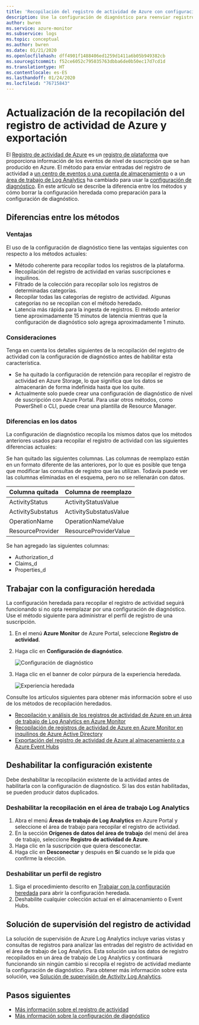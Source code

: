 ```yaml
---
title: 'Recopilación del registro de actividad de Azure con configuración de diagnóstico (versión preliminar): Azure Monitor | Microsoft Docs'
description: Use la configuración de diagnóstico para reenviar registros de actividad de Azure a los registros de Azure Monitor, a Azure Storage o a Azure Event Hubs.
author: bwren
ms.service: azure-monitor
ms.subservice: logs
ms.topic: conceptual
ms.author: bwren
ms.date: 01/21/2020
ms.openlocfilehash: dff4901f1488406ed1259d1411a6b05b949382cb
ms.sourcegitcommit: f52ce6052c795035763dbba6de0b50ec17d7cd1d
ms.translationtype: HT
ms.contentlocale: es-ES
ms.lasthandoff: 01/24/2020
ms.locfileid: "76715843"
---
```

# <a name="update-to-azure-activity-log-collection-and-export"></a>Actualización de la recopilación del registro de actividad de Azure y exportación
El [Registro de actividad de Azure](platform-logs-overview.md) es un [registro de plataforma](platform-logs-overview.md) que proporciona información de los eventos de nivel de suscripción que se han producido en Azure. El método para enviar entradas del registro de actividad a [un centro de eventos o una cuenta de almacenamiento](activity-log-export.md) o a un [área de trabajo de Log Analytics](activity-log-collect.md) ha cambiado para usar la [configuración de diagnóstico](diagnostic-settings.md). En este artículo se describe la diferencia entre los métodos y cómo borrar la configuración heredada como preparación para la configuración de diagnóstico.


## <a name="differences-between-methods"></a>Diferencias entre los métodos

### <a name="advantages"></a>Ventajas
El uso de la configuración de diagnóstico tiene las ventajas siguientes con respecto a los métodos actuales:

- Método coherente para recopilar todos los registros de la plataforma.
- Recopilación del registro de actividad en varias suscripciones e inquilinos.
- Filtrado de la colección para recopilar solo los registros de determinadas categorías.
- Recopilar todas las categorías de registro de actividad. Algunas categorías no se recopilan con el método heredado.
- Latencia más rápida para la ingesta de registros. El método anterior tiene aproximadamente 15 minutos de latencia mientras que la configuración de diagnóstico solo agrega aproximadamente 1 minuto.

### <a name="considerations"></a>Consideraciones
Tenga en cuenta los detalles siguientes de la recopilación del registro de actividad con la configuración de diagnóstico antes de habilitar esta característica.

- Se ha quitado la configuración de retención para recopilar el registro de actividad en Azure Storage, lo que significa que los datos se almacenarán de forma indefinida hasta que los quite.
- Actualmente solo puede crear una configuración de diagnóstico de nivel de suscripción con Azure Portal. Para usar otros métodos, como PowerShell o CLI, puede crear una plantilla de Resource Manager.


### <a name="differences-in-data"></a>Diferencias en los datos
La configuración de diagnóstico recopila los mismos datos que los métodos anteriores usados para recopilar el registro de actividad con las siguientes diferencias actuales:

Se han quitado las siguientes columnas. Las columnas de reemplazo están en un formato diferente de las anteriores, por lo que es posible que tenga que modificar las consultas de registro que las utilizan. Todavía puede ver las columnas eliminadas en el esquema, pero no se rellenarán con datos.

| Columna quitada | Columna de reemplazo |
|:---|:---|
| ActivityStatus    | ActivityStatusValue    |
| ActivitySubstatus | ActivitySubstatusValue |
| OperationName     | OperationNameValue     |
| ResourceProvider  | ResourceProviderValue  |

Se han agregado las siguientes columnas:

- Authorization_d
- Claims_d
- Properties_d

## <a name="work-with-legacy-settings"></a>Trabajar con la configuración heredada
La configuración heredada para recopilar el registro de actividad seguirá funcionando si no opta reemplazar por una configuración de diagnóstico. Use el método siguiente para administrar el perfil de registro de una suscripción.

1. En el menú **Azure Monitor** de Azure Portal, seleccione **Registro de actividad**.
3. Haga clic en **Configuración de diagnóstico**.

   ![Configuración de diagnóstico](media/diagnostic-settings-subscription/diagnostic-settings.png)

4. Haga clic en el banner de color púrpura de la experiencia heredada.

    ![Experiencia heredada](media/diagnostic-settings-subscription/legacy-experience.png)


Consulte los artículos siguientes para obtener más información sobre el uso de los métodos de recopilación heredados.

- [Recopilación y análisis de los registros de actividad de Azure en un área de trabajo de Log Analytics en Azure Monitor](activity-log-collect.md)
- [Recopilación de registros de actividad de Azure en Azure Monitor en inquilinos de Azure Active Directory](activity-log-collect-tenants.md)
- [Exportación del registro de actividad de Azure al almacenamiento o a Azure Event Hubs](activity-log-export.md)

## <a name="disable-existing-settings"></a>Deshabilitar la configuración existente
Debe deshabilitar la recopilación existente de la actividad antes de habilitarla con la configuración de diagnóstico. Si las dos están habilitadas, se pueden producir datos duplicados.

### <a name="disable-collection-into-log-analytics-workspace"></a>Deshabilitar la recopilación en el área de trabajo Log Analytics

1. Abra el menú **Áreas de trabajo de Log Analytics** en Azure Portal y seleccione el área de trabajo para recopilar el registro de actividad.
2. En la sección **Orígenes de datos del área de trabajo** del menú del área de trabajo, seleccione **Registro de actividad de Azure**.
3. Haga clic en la suscripción que quiera desconectar.
4. Haga clic en **Desconectar** y después en **Sí** cuando se le pida que confirme la elección.

### <a name="disable-log-profile"></a>Deshabilitar un perfil de registro

1. Siga el procedimiento descrito en [Trabajar con la configuración heredada](#work-with-legacy-settings) para abrir la configuración heredada.
2. Deshabilite cualquier colección actual en el almacenamiento o Event Hubs.



## <a name="activity-log-monitoring-solution"></a>Solución de supervisión del registro de actividad
La solución de supervisión de Azure Log Analytics incluye varias vistas y consultas de registros para analizar las entradas del registro de actividad en el área de trabajo de Log Analytics. Esta solución usa los datos de registro recopilados en un área de trabajo de Log Analytics y continuará funcionando sin ningún cambio si recopila el registro de actividad mediante la configuración de diagnóstico. Para obtener más información sobre esta solución, vea [Solución de supervisión de Activity Log Analytics](activity-log-collect.md#activity-logs-analytics-monitoring-solution).

## <a name="next-steps"></a>Pasos siguientes

* [Más información sobre el registro de actividad](../../azure-resource-manager/management/view-activity-logs.md)
* [Más información sobre la configuración de diagnóstico](diagnostic-settings.md)
